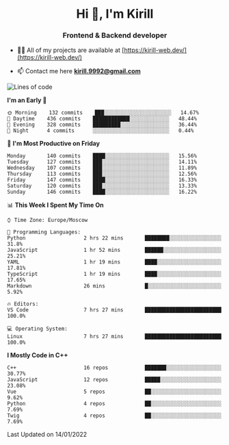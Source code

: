 <h1 align="center">Hi 👋, I'm Kirill</h1>
<h3 align="center">Frontend & Backend developer</h3>

- 👨‍💻 All of my projects are available at [https://kirill-web.dev/](https://kirill-web.dev/)

- 📫 Contact me here **kirill.9992@gmail.com**











<!--START_SECTION:waka-->
![Lines of code](https://img.shields.io/badge/From%20Hello%20World%20I%27ve%20Written-520%20Thousand%20lines%20of%20code-blue)

**I'm an Early 🐤** 

```text
🌞 Morning    132 commits    ███░░░░░░░░░░░░░░░░░░░░░░   14.67% 
🌆 Daytime    436 commits    ████████████░░░░░░░░░░░░░   48.44% 
🌃 Evening    328 commits    █████████░░░░░░░░░░░░░░░░   36.44% 
🌙 Night      4 commits      ░░░░░░░░░░░░░░░░░░░░░░░░░   0.44%

```
📅 **I'm Most Productive on Friday** 

```text
Monday       140 commits    ████░░░░░░░░░░░░░░░░░░░░░   15.56% 
Tuesday      127 commits    ███░░░░░░░░░░░░░░░░░░░░░░   14.11% 
Wednesday    107 commits    ███░░░░░░░░░░░░░░░░░░░░░░   11.89% 
Thursday     113 commits    ███░░░░░░░░░░░░░░░░░░░░░░   12.56% 
Friday       147 commits    ████░░░░░░░░░░░░░░░░░░░░░   16.33% 
Saturday     120 commits    ███░░░░░░░░░░░░░░░░░░░░░░   13.33% 
Sunday       146 commits    ████░░░░░░░░░░░░░░░░░░░░░   16.22%

```


📊 **This Week I Spent My Time On** 

```text
⌚︎ Time Zone: Europe/Moscow

💬 Programming Languages: 
Python                   2 hrs 22 mins       ████████░░░░░░░░░░░░░░░░░   31.8% 
JavaScript               1 hr 52 mins        ██████░░░░░░░░░░░░░░░░░░░   25.21% 
YAML                     1 hr 19 mins        ████░░░░░░░░░░░░░░░░░░░░░   17.81% 
TypeScript               1 hr 19 mins        ████░░░░░░░░░░░░░░░░░░░░░   17.65% 
Markdown                 26 mins             █░░░░░░░░░░░░░░░░░░░░░░░░   5.92%

🔥 Editors: 
VS Code                  7 hrs 27 mins       █████████████████████████   100.0%

💻 Operating System: 
Linux                    7 hrs 27 mins       █████████████████████████   100.0%

```

**I Mostly Code in C++** 

```text
C++                      16 repos            ███████░░░░░░░░░░░░░░░░░░   30.77% 
JavaScript               12 repos            █████░░░░░░░░░░░░░░░░░░░░   23.08% 
Vue                      5 repos             ██░░░░░░░░░░░░░░░░░░░░░░░   9.62% 
Python                   4 repos             ██░░░░░░░░░░░░░░░░░░░░░░░   7.69% 
Twig                     4 repos             ██░░░░░░░░░░░░░░░░░░░░░░░   7.69%

```



 Last Updated on 14/01/2022
<!--END_SECTION:waka-->
